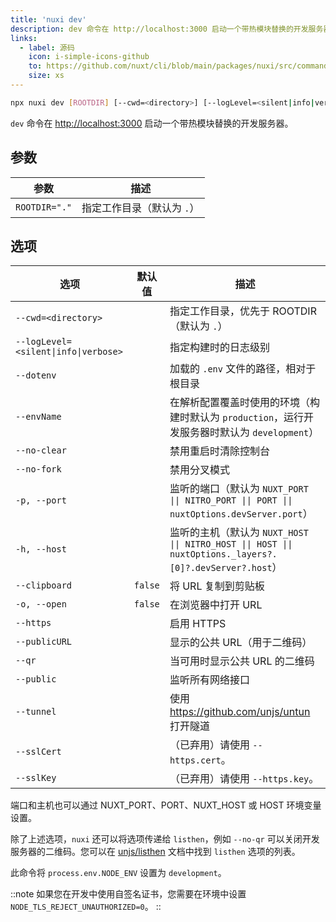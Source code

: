 ```yaml
---
title: 'nuxi dev'
description: dev 命令在 http://localhost:3000 启动一个带热模块替换的开发服务器
links:
  - label: 源码
    icon: i-simple-icons-github
    to: https://github.com/nuxt/cli/blob/main/packages/nuxi/src/commands/dev.ts
    size: xs
---
```


<!--dev-cmd-->
```bash [Terminal]
npx nuxi dev [ROOTDIR] [--cwd=<directory>] [--logLevel=<silent|info|verbose>] [--dotenv] [--envName] [--no-clear] [--no-fork] [-p, --port] [-h, --host] [--clipboard] [-o, --open] [--https] [--publicURL] [--qr] [--public] [--tunnel] [--sslCert] [--sslKey]
```
<!--/dev-cmd-->

`dev` 命令在 [http://localhost:3000](https://localhost:3000) 启动一个带热模块替换的开发服务器。

## 参数

<!--dev-args-->
参数 | 描述
--- | ---
`ROOTDIR="."` | 指定工作目录（默认为 `.`）
<!--/dev-args-->

## 选项

<!--dev-opts-->
选项 | 默认值 | 描述
--- | --- | ---
`--cwd=<directory>` |  | 指定工作目录，优先于 ROOTDIR（默认为 `.`）
`--logLevel=<silent\|info\|verbose>` |  | 指定构建时的日志级别
`--dotenv` |  | 加载的 `.env` 文件的路径，相对于根目录
`--envName` |  | 在解析配置覆盖时使用的环境（构建时默认为 `production`，运行开发服务器时默认为 `development`）
`--no-clear` |  | 禁用重启时清除控制台
`--no-fork` |  | 禁用分叉模式
`-p, --port` |  | 监听的端口（默认为 `NUXT_PORT \|\| NITRO_PORT \|\| PORT \|\| nuxtOptions.devServer.port`）
`-h, --host` |  | 监听的主机（默认为 `NUXT_HOST \|\| NITRO_HOST \|\| HOST \|\| nuxtOptions._layers?.[0]?.devServer?.host`）
`--clipboard` | `false` | 将 URL 复制到剪贴板
`-o, --open` | `false` | 在浏览器中打开 URL
`--https` |  | 启用 HTTPS
`--publicURL` |  | 显示的公共 URL（用于二维码）
`--qr` |  | 当可用时显示公共 URL 的二维码
`--public` |  | 监听所有网络接口
`--tunnel` |  | 使用 https://github.com/unjs/untun 打开隧道
`--sslCert` |  | （已弃用）请使用 `--https.cert`。
`--sslKey` |  | （已弃用）请使用 `--https.key`。
<!--/dev-opts-->

端口和主机也可以通过 NUXT_PORT、PORT、NUXT_HOST 或 HOST 环境变量设置。

除了上述选项，`nuxi` 还可以将选项传递给 `listhen`，例如 `--no-qr` 可以关闭开发服务器的二维码。您可以在 [unjs/listhen](https://github.com/unjs/listhen) 文档中找到 `listhen` 选项的列表。

此命令将 `process.env.NODE_ENV` 设置为 `development`。

::note
如果您在开发中使用自签名证书，您需要在环境中设置 `NODE_TLS_REJECT_UNAUTHORIZED=0`。
::